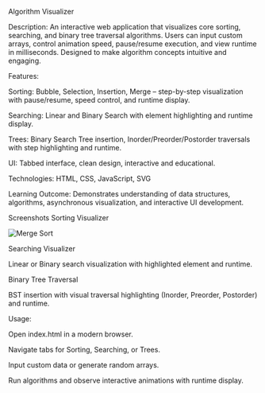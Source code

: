 Algorithm Visualizer

Description:
An interactive web application that visualizes core sorting, searching, and binary tree traversal algorithms. Users can input custom arrays, control animation speed, pause/resume execution, and view runtime in milliseconds. Designed to make algorithm concepts intuitive and engaging.

Features:

Sorting: Bubble, Selection, Insertion, Merge – step-by-step visualization with pause/resume, speed control, and runtime display.

Searching: Linear and Binary Search with element highlighting and runtime display.

Trees: Binary Search Tree insertion, Inorder/Preorder/Postorder traversals with step highlighting and runtime.

UI: Tabbed interface, clean design, interactive and educational.

Technologies:
HTML, CSS, JavaScript, SVG

Learning Outcome:
Demonstrates understanding of data structures, algorithms, asynchronous visualization, and interactive UI development.

Screenshots
Sorting Visualizer

![Merge Sort](screenshots/mergesort.gif)

Searching Visualizer


Linear or Binary search visualization with highlighted element and runtime.

Binary Tree Traversal


BST insertion with visual traversal highlighting (Inorder, Preorder, Postorder) and runtime.

Usage:

Open index.html in a modern browser.

Navigate tabs for Sorting, Searching, or Trees.

Input custom data or generate random arrays.


Run algorithms and observe interactive animations with runtime display.
